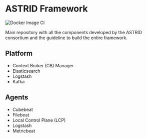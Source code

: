 # ASTRID Framework

![Docker Image CI](https://github.com/astrid-project/astrid-framework/workflows/Docker%20Image%20CI/badge.svg)

Main repository with all the components developed by the ASTRID consortium and the guideline to build the entire framework.

## Platform

- Context Broker (CB) Manager
- Elasticsearch
- Logstash
- Kafka

## Agents

- Cubebeat
- Filebeat
- Local Control Plane (LCP)
- Logstash
- Metricbeat
